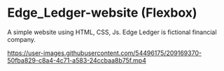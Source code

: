 # Edge_Ledger-website (Flexbox)

A simple website using HTML, CSS, Js.
Edge Ledger is fictional financial company.



https://user-images.githubusercontent.com/54496175/209169370-50fba829-c8a4-4c71-a583-24ccbaa8b75f.mp4

